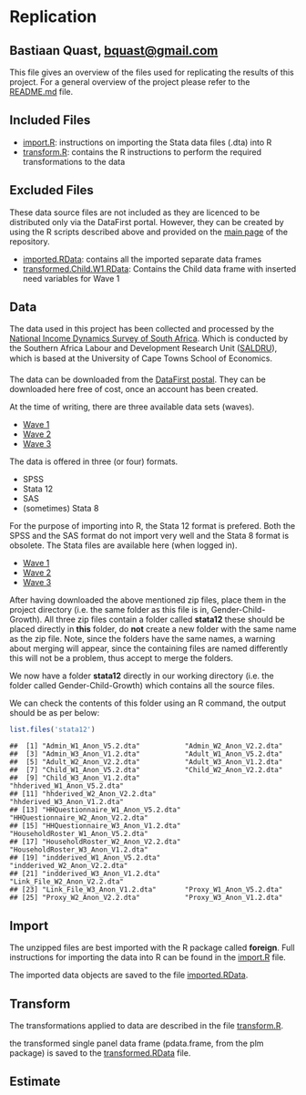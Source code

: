 Replication
========================================================
Bastiaan Quast, bquast@gmail.com
--------------------------------------------------------

This file gives an overview of the files used for replicating the results of this project. For a general overview of the project please refer to the [README.md](/README.md) file.

Included Files
--------------------------------------------------------
* [import.R](/import.R): instructions on importing the Stata data files (.dta) into R
* [transform.R](/transform.R): contains the R instructions to perform the required transformations to the data



Excluded Files
--------------------------------------------------------
These data source files are not included as they are licenced to be distributed only via the DataFirst portal. However, they can be created by using the R scripts described above and provided on the [main page](/) of the repository.

* [imported.RData](/imported.RData): contains all the imported separate data frames
* [transformed.Child.W1.RData](/transformed.Child.W1.RData): Contains the Child data frame with inserted need variables for Wave 1


Data
--------------------------------------------------------
The data used in this project has been collected and processed by the [National Income Dynamics Survey of South Africa][1]. Which is conducted by the Southern Africa Labour and Development Research Unit ([SALDRU][2]), which is based at the University of Cape Towns School of Economics.

The data can be downloaded from the [DataFirst postal][2]. They can be downloaded here free of cost, once an account has been created.

At the time of writing, there are three available data sets (waves).

* [Wave 1][3]
* [Wave 2][4]
* [Wave 3][5]

The data is offered in three (or four) formats.

* SPSS
* Stata 12
* SAS
* (sometimes) Stata 8

For the purpose of importing into R, the Stata 12 format is prefered. Both the SPSS and the SAS format do not import very well and the Stata 8 format is obsolete. The Stata files are available here (when logged in).

* [Wave 1][6]
* [Wave 2][7]
* [Wave 3][8]

After having downloaded the above mentioned zip files, place them in the project directory (i.e. the same folder as this file is in, Gender-Child-Growth). All three zip files contain a folder called **stata12** these should be placed directly in **this** folder, do **not** create a new folder with the same name as the zip file. Note, since the folders have the same names, a warning about merging will appear, since the containing files are named differently this will not be a problem, thus accept to merge the folders.

We now have a folder **stata12** directly in our working directory (i.e. the folder called Gender-Child-Growth) which contains all the source files.

We can check the contents of this folder using an R command, the output should be as per below:



```r
list.files('stata12')
```

```
##  [1] "Admin_W1_Anon_V5.2.dta"           "Admin_W2_Anon_V2.2.dta"          
##  [3] "Admin_W3_Anon_V1.2.dta"           "Adult_W1_Anon_V5.2.dta"          
##  [5] "Adult_W2_Anon_V2.2.dta"           "Adult_W3_Anon_V1.2.dta"          
##  [7] "Child_W1_Anon_V5.2.dta"           "Child_W2_Anon_V2.2.dta"          
##  [9] "Child_W3_Anon_V1.2.dta"           "hhderived_W1_Anon_V5.2.dta"      
## [11] "hhderived_W2_Anon_V2.2.dta"       "hhderived_W3_Anon_V1.2.dta"      
## [13] "HHQuestionnaire_W1_Anon_V5.2.dta" "HHQuestionnaire_W2_Anon_V2.2.dta"
## [15] "HHQuestionnaire_W3_Anon_V1.2.dta" "HouseholdRoster_W1_Anon_V5.2.dta"
## [17] "HouseholdRoster_W2_Anon_V2.2.dta" "HouseholdRoster_W3_Anon_V1.2.dta"
## [19] "indderived_W1_Anon_V5.2.dta"      "indderived_W2_Anon_V2.2.dta"     
## [21] "indderived_W3_Anon_V1.2.dta"      "Link_File_W2_Anon_V2.2.dta"      
## [23] "Link_File_W3_Anon_V1.2.dta"       "Proxy_W1_Anon_V5.2.dta"          
## [25] "Proxy_W2_Anon_V2.2.dta"           "Proxy_W3_Anon_V1.2.dta"
```


Import
--------------------------------------------------------
The unzipped files are best imported with the R package called **foreign**. Full instructions for importing the data into R can be found in the [import.R](/import.R) file.

The imported data objects are saved to the file [imported.RData](/imported.RData).

Transform
--------------------------------------------------------
The transformations applied to data are described in the file [transform.R](/transform.R).

the transformed single panel data frame (pdata.frame, from the plm package) is saved to the [transformed.RData](/transformed.RData) file.


Estimate
--------------------------------------------------------




[1]: http://www.nids.uct.ac.za/
[2]: http://www.saldru.uct.ac.za/
[3]: http://www.datafirst.uct.ac.za/dataportal/index.php/catalog/central/about
[4]: http://www.datafirst.uct.ac.za/dataportal/index.php/catalog/451
[5]: http://www.datafirst.uct.ac.za/dataportal/index.php/catalog/452
[6]: http://www.datafirst.uct.ac.za/dataportal/index.php/catalog/453
[7]: http://www.datafirst.uct.ac.za/dataportal/index.php/catalog/451/download/6038
[8]: http://www.datafirst.uct.ac.za/dataportal/index.php/catalog/452/download/6001
[9]: http://www.datafirst.uct.ac.za/dataportal/index.php/catalog/453/download/6052
